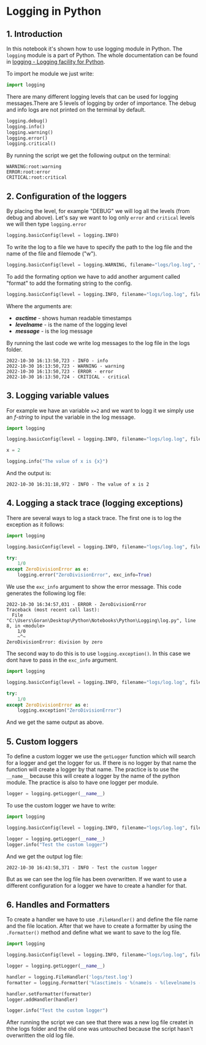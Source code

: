 # Logging in Python

## 1. Introduction

In this notebook it's shown how to use logging module in Python. The `logging` module is a part of Python. The whole documentation can be found in [logging - Logging facility for Python](https://docs.python.org/3/library/logging.html).

To import he module we just write:

```python
import logging
```

There are many different logging levels that can be used for logging messages.There are 5 levels of logging by order of importance. The debug and info logs are not printed on the terminal by default.

```python
logging.debug()
logging.info()
logging.warning()
logging.error()
logging.critical()
```

By running the script we get the following output on the terminal:

```
WARNING:root:warning
ERROR:root:error
CRITICAL:root:critical
```

## 2. Configuration of the loggers

By placing the level, for example "DEBUG" we will log all the levels (from debug and above). Let's say we want to log only `error` and `critical` levels we will then type `logging.error`

```python
logging.basicConfig(level = logging.INFO)
```

To write the log to a file we have to specify the path to the log file and the name of the file and filemode ("w").

```python
logging.basicConfig(level = logging.WARNING, filename="logs/log.log", filemode="w")
```

To add the formating option we have to add another argument called "format" to add the formating string to the config.

```python
logging.basicConfig(level = logging.INFO, filename="logs/log.log", filemode="w", format="%(asctime)s - %(levelname)s - %(message)s")
```

Where the arguments are:

- **_asctime_** - shows human readable timestamps
- **_levelname_** - is the name of the logging level
- **_message_** - is the log message

By running the last code we write log messages to the log file in the logs folder.

```
2022-10-30 16:13:50,723 - INFO - info
2022-10-30 16:13:50,723 - WARNING - warning
2022-10-30 16:13:50,723 - ERROR - error
2022-10-30 16:13:50,724 - CRITICAL - critical
```

## 3. Logging variable values

For example we have an variable `x=2` and we want to logg it we simply use an _f-string_ to input the variable in the log message.

```python
import logging

logging.basicConfig(level = logging.INFO, filename="logs/log.log", filemode="w", format="%(asctime)s - %(levelname)s - %(message)s")

x = 2

logging.info("The value of x is {x}")
```

And the output is:

```
2022-10-30 16:31:18,972 - INFO - The value of x is 2
```

## 4. Logging a stack trace (logging exceptions)

There are several ways to log a stack trace. The first one is to log the exception as it follows:

```python
import logging

logging.basicConfig(level = logging.INFO, filename="logs/log.log", filemode="w", format="%(asctime)s - %(levelname)s - %(message)s")

try:
    1/0
except ZeroDivisionError as e:
    logging.error("ZeroDivisionError", exc_info=True)
```

We use the `exc_info` argument to show the error message. This code generates the following log file:

```
2022-10-30 16:34:57,031 - ERROR - ZeroDivisionError
Traceback (most recent call last):
  File "C:\Users\Goran\Desktop\Python\Notebooks\Python\Logging\log.py", line 8, in <module>
    1/0
    ~^~
ZeroDivisionError: division by zero
```

The second way to do this is to use `logging.exception()`. In this case we dont have to pass in the `exc_info` argument.

```python
import logging

logging.basicConfig(level = logging.INFO, filename="logs/log.log", filemode="w", format="%(asctime)s - %(levelname)s - %(message)s")

try:
    1/0
except ZeroDivisionError as e:
    logging.exception("ZeroDivisionError")
```

And we get the same output as above.

## 5. Custom loggers

To define a custom logger we use the `getLogger` function which will search for a logger and get the logger for us. If there is no logger by that name the function will create a logger by that name. The practice is to use the `__name__` because this will create a logger by the name of the python module. The practice is also to have one logger per module.

```python
logger = logging.getLogger(__name__)
```

To use the custom logger we have to write:

```python
import logging

logging.basicConfig(level = logging.INFO, filename="logs/log.log", filemode="w", format="%(asctime)s - %(levelname)s - %(message)s")

logger = logging.getLogger(__name__)
logger.info("Test the custom logger")
```

And we get the output log file:

```
2022-10-30 16:43:58,371 - INFO - Test the custom logger

```

But as we can see the log file has been overwritten. If we want to use a different configuration for a logger we have to create a handler for that.

## 6. Handles and Formatters

To create a handler we have to use `.FileHandler()` and define the file name and the file location. After that we have to create a formatter by using the `.Formatter()` method and define what we want to save to the log file.

```python
import logging

logging.basicConfig(level = logging.INFO, filename="logs/log.log", filemode="w", format="%(asctime)s - %(levelname)s - %(message)s")

logger = logging.getLogger(__name__)

handler = logging.FileHandler('logs/test.log')
formatter = logging.Formatter('%(asctime)s - %(name)s - %(levelname)s - %(message)s')

handler.setFormatter(formatter)
logger.addHandler(handler)

logger.info("Test the custom logger")
```

After running the script we can see that there was a new log file createt in thhe logs folder and the old one was untouched because the script hasn't overwritten the old log file.
